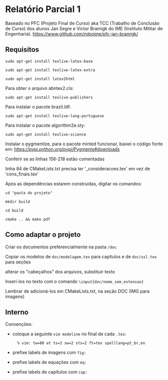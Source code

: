 # Relatório Parcial 1

Baseado no PFC (Projeto Final de Curso) aka TCC (Trabalho de Conclusão de Curso) dos
alunos Jan Segre e Victor Bramigk do IME (Instituto Militar de Engenharia).
https://www.github.com/roboime/pfc-jan-bramigk/

## Requisitos

`sudo apt-get install texlive-latex-base`

`sudo apt-get install texlive-latex-extra`

`sudo apt-get install latex2html`

Para obter o arquivo abntex2.cls:

`sudo apt-get install texlive-publishers`

Para instalar o pacote brazil.ldf:

`sudo apt-get install texlive-lang-portuguese`

Para instalar o pacote algorithm2e.sty:

`sudo apt-get install texlive-science`

Instalar o pygmentize, para o pacote minted funcionar,
baixei o código fonte em:
https://pypi.python.org/pypi/Pygments#downloads

Conferir se as linhas 156-218 estão comentadas

linha 84 de CMakeLists.txt precisa ter '_consideracoes.tex' em vez de 'cons_finais.tex'

Após as dependências estarem construídas, digitar os comandos:

`cd "pasta do projeto"`

`mkdir build`

`cd build`

`cmake .. && make pdf`

## Como adaptar o projeto

Criar os documentos preferencialmente na pasta `/doc`

Copiar os modelos de `doc/modelagem.tex` para capítulos e de `doc/ssl.tex` para seções

alterar os "cabeçalhos" dos arquivos, substituir texto

Inserí-los no texto com o comando `\input{doc/nome_sem_extensao}`

Lembrar de adicioná-los em CMakeLists.txt, na seção DOC (IMG para imagens)
 
## Interno

Convenções:

- coloque a seguinte `vim modeline` no final de cada `.tex`:

        % vim: tw=80 et ts=2 sw=2 sts=2 ft=tex spelllang=pt_br,en

- prefixe labels de imagens com `fig:`
- prefixe labels de equações com `eq:`
- prefixe labels de capítulos com `cap:`
